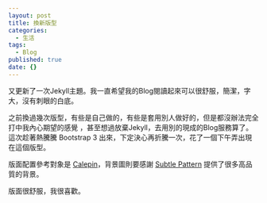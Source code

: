 ```yaml
---
layout: post
title: 換新版型
categories: 
  - 生活
tags: 
  - Blog
published: true
date: {}
---
```


又更新了一次Jekyll主題。我一直希望我的Blog閱讀起來可以很舒服，簡潔，字大，沒有刺眼的白底。

之前換過幾次版型，有些是自己做的，有些是套用別人做好的，但是都沒辦法完全打中我內心期望的感覺
，甚至想過放棄Jekyll，去用別的現成的Blog服務算了。這次趁著熱騰騰 Bootstrap 3 出來，下定決心再折騰一次，花了一個下午弄出現在這個版型。

版面配置參考對象是 [Calepin][0]，背景圖則要感謝 [Subtle Pattern][1] 提供了很多高品質的背景。

版面很舒服，我很喜歡。

[0]: http://www.hwy.tw/try-calepin/ 
[1]: http://subtlepatterns.com/